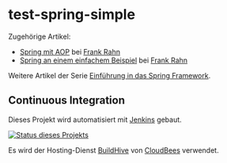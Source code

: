 test-spring-simple
==================

Zugehörige Artikel:
* [Spring mit AOP](http://www.frank-rahn.de/spring-mit-aop.html "Spring mit AOP bei Frank W. Rahn") bei [Frank Rahn](http://www.frank-rahn.de "Homepage von Frank Rahn")
* [Spring an einem einfachem Beispiel](http://www.frank-rahn.de/spring-einem-einfachem-beispiel.html "Spring an einem einfachem Beispiel bei Frank Rahn") bei [Frank Rahn](http://www.frank-rahn.de "Homepage von Frank Rahn")

Weitere Artikel der Serie [Einführung in das Spring Framework](http://www.frank-rahn.de/einfuehrung-spring-framework.html "Einführung in das Spring Framework bei Frank Rahn").

Continuous Integration
----------------------
Dieses Projekt wird automatisiert mit [Jenkins](http://jenkins-ci.org/) gebaut. 

[![Status dieses Projekts](https://buildhive.cloudbees.com/job/frank-rahn/job/test-spring-simple/badge/icon)](https://buildhive.cloudbees.com/job/frank-rahn/job/test-spring-simple/)

Es wird der Hosting-Dienst [BuildHive](https://buildhive.cloudbees.com/) von [CloudBees](http://www.cloudbees.com/) verwendet.
